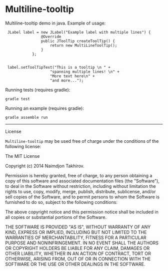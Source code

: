Multiline-tooltip
=================

Multiline-tooltip demo in java. Example of usage:

     JLabel label = new JLabel("Example label with multiple lines") {
                    @Override
                    public JToolTip createToolTip() {
                        return new MultiLineToolTip();
                    }
                };
                
                
     label.setToolTipText("This is a tooltip \n " +
                        "spanning multiple lines! \n" +
                        "More text here\n" +
                        "and more...");
                        
Running tests (requires gradle):

    gradle test

Running an example (requires gradle):

    gradle assemble run


---


License

`Multiline-tooltip` may be used free of charge under the conditions of the following license:

The MIT License

Copyright (c) 2014 Naimdjon Takhirov.

Permission is hereby granted, free of charge, to any person obtaining a copy of this software and associated documentation files (the "Software"), to deal in the Software without restriction, including without limitation the rights to use, copy, modify, merge, publish, distribute, sublicense, and/or sell copies of the Software, and to permit persons to whom the Software is furnished to do so, subject to the following conditions:

The above copyright notice and this permission notice shall be included in all copies or substantial portions of the Software.

THE SOFTWARE IS PROVIDED "AS IS", WITHOUT WARRANTY OF ANY KIND, EXPRESS OR IMPLIED, INCLUDING BUT NOT LIMITED TO THE WARRANTIES OF MERCHANTABILITY, FITNESS FOR A PARTICULAR PURPOSE AND NONINFRINGEMENT. IN NO EVENT SHALL THE AUTHORS OR COPYRIGHT HOLDERS BE LIABLE FOR ANY CLAIM, DAMAGES OR OTHER LIABILITY, WHETHER IN AN ACTION OF CONTRACT, TORT OR OTHERWISE, ARISING FROM, OUT OF OR IN CONNECTION WITH THE SOFTWARE OR THE USE OR OTHER DEALINGS IN THE SOFTWARE.